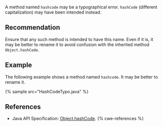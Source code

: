 A method named `hashcode` may be a typographical error. `hashCode` (different capitalization) may have been intended instead.


## Recommendation
Ensure that any such method is intended to have this name. Even if it is, it may be better to rename it to avoid confusion with the inherited method `Object.hashCode`.


## Example
The following example shows a method named `hashcode`. It may be better to rename it.

{% sample src="HashCodeTypo.java" %}

## References
* Java API Specification: [ Object.hashCode](https://docs.oracle.com/en/java/javase/11/docs/api/java.base/java/lang/Object.html#hashCode()).
{% cwe-references %}
